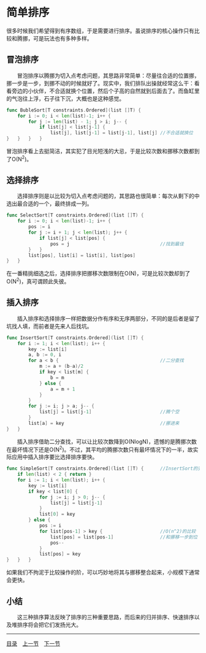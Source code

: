 # 简单排序
很多时候我们希望得到有序数组，于是需要进行排序。虽说排序的核心操作只有比较和腾挪，可是玩法也有多种多样。

## 冒泡排序
　　冒泡排序以腾挪为切入点考虑问题，其思路非常简单：尽量往合适的位置挪，挪一步是一步，到挪不动的时候就好了。现实中，我们排队出操就经常这么干：看看旁边的小伙伴，不合适就换个位置，然后个子高的自然就到后面去了。而鱼缸里的气泡往上浮，石子往下沉，大概也是这种感觉。
```go
func BubleSort[T constraints.Ordered](list []T) {
    for i := 0; i < len(list)-1; i++ {
        for j := len(list) - 1; j > i; j-- {
            if list[j] < list[j-1] {
                list[j], list[j-1] = list[j-1], list[j] //不合适就换位
}   }   }   }
```
冒泡排序看上去挺简洁，其实犯了目光短浅的大忌，于是比较次数和挪移次数都到了O(N<sup>2</sup>)。

## 选择排序
　　选择排序则是以比较为切入点考虑问题的，其思路也很简单：每次从剩下的中选出最合适的一个，最终排成一列。
```go
func SelectSort[T constraints.Ordered](list []T) {
    for i := 0; i < len(list)-1; i++ {
        pos := i
        for j := i + 1; j < len(list); j++ {
            if list[j] < list[pos] {
                pos = j                                 //找到最佳
        }   }
        list[pos], list[i] = list[i], list[pos]
}   }
```
在一番精挑细选之后，选择排序把挪移次数限制在O(N)，可是比较次数却到了O(N<sup>2</sup>)，真可谓顾此失彼。

## 插入排序
　　插入排序和选择排序一样把数据分作有序和无序两部分，不同的是后者是留了坑找人填，而前者是先来人后找坑。
```go
func InsertSort[T constraints.Ordered](list []T) {
    for i := 1; i < len(list); i++ {
        key := list[i]
        a, b := 0, i
        for a < b {                                     //二分查找
            m := a + (b-a)/2
            if key < list[m] {
                b = m
            } else {
                a = m + 1
            }
        }
        for j := i; j > a; j-- {
            list[j] = list[j-1]                         //腾个空
        }
        list[a] = key                                   //挪进来
}   }
```
　　插入排序借助二分查找，可以让比较次数降到O(NlogN)，遗憾的是腾挪次数在最坏情况下还是O(N<sup>2</sup>)。不过，其平均的腾挪次数只有最坏情况下的一半，故实际应用中插入排序要比选择排序要快。
```go
func SimpleSort[T constraints.Ordered](list []T) {      //InsertSort的变种
    if len(list) < 2 { return }
    for i := 1; i < len(list); i++ {
        key := list[i]
        if key < list[0] {
            for j := i; j > 0; j-- {
                list[j] = list[j-1]
            }
            list[0] = key
        } else {
            pos := i
            for list[pos-1] > key {                     //O(n^2)的比较
                list[pos] = list[pos-1]                 //和挪移一步到位
                pos--
            }
            list[pos] = key
}   }   }
```
如果我们不拘泥于比较操作的阶，可以巧妙地将其与挪移整合起来，小规模下通常会更快。

## 小结
　　这三种排序算法反映了排序的三种重要思路，而后来的归并排序、快速排序以及堆排序将会把它们发扬光大。

---
[目录](../README.md)　[上一节](1.md)　[下一节](1B.md)

